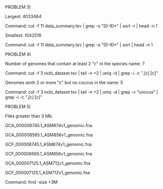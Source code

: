
PROBLEM 3)

Largest: 4033464

Command: cut -f 11 data_summary.tsv | grep -o "[0-9]*" | sort -r | head -n 1


Smallest: 1042519

Command: cut -f 11 data_summary.tsv | grep -o "[0-9]*" | sort | head -n 1


PROBLEM 4)

Number of genomes that contain at least 2 "c" in the species name: 7

Command: cut -f 3 ncbi_dataset.tsv | tail -n +2 | uniq -d | grep -i -c ".*[c].*[c]"



Genomes woth 2 or more "c" but no coccus in the name: 5

Command: cut -f 3 ncbi_dataset.tsv | tail -n +2 | uniq -d | grep -v "coccus" | grep -i -c ".*[c].*[c]"


PROBLEM 5)

Files greater than 3 Mb:

GCA_000006745.1_ASM674v1_genomic.fna

GCA_000008565.1_ASM856v1_genomic.fna

GCF_000006745.1_ASM674v1_genomic.fna

GCF_000008565.1_ASM856v1_genomic.fna

GCA_000007125.1_ASM712v1_genomic.fna

GCF_000007125.1_ASM712v1_genomic.fna


Command: find -size +3M